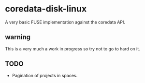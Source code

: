 coredata-disk-linux
===================

A very basic FUSE implementation against the coredata API.

warning
-------

This is a very much a work in progress so try not to go to hard on it.

TODO
----
- Pagination of projects in spaces.
